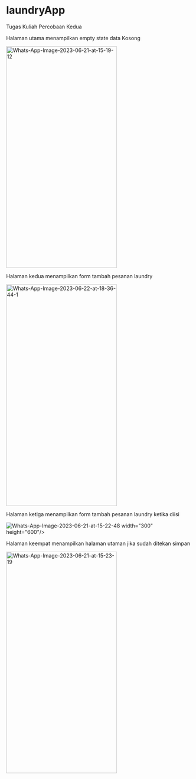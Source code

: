 # laundryApp
 Tugas Kuliah Percobaan Kedua

Halaman utama menampilkan empty state data Kosong

<img src="https://i.ibb.co/RhPyQ8Y/Whats-App-Image-2023-06-21-at-15-19-12.jpg" alt="Whats-App-Image-2023-06-21-at-15-19-12" border="0" width="300" height="600"/>

Halaman kedua menampilkan form tambah pesanan laundry

<img src="https://i.ibb.co/hfSvmF9/Whats-App-Image-2023-06-22-at-18-36-44-1.jpg" alt="Whats-App-Image-2023-06-22-at-18-36-44-1" border="0" width="300" height="600"/>

Halaman ketiga menampilkan form tambah pesanan laundry ketika diisi

<img src="https://i.ibb.co/jV7yDm1/Whats-App-Image-2023-06-21-at-15-22-48.jpg" alt="Whats-App-Image-2023-06-21-at-15-22-48" border="0" /> width="300" height="600"/>

Halaman keempat menampilkan halaman utaman jika sudah ditekan simpan

<img src="https://i.ibb.co/K2568Vm/Whats-App-Image-2023-06-21-at-15-23-19.jpg" alt="Whats-App-Image-2023-06-21-at-15-23-19" border="0" width="300" height="600"/>
